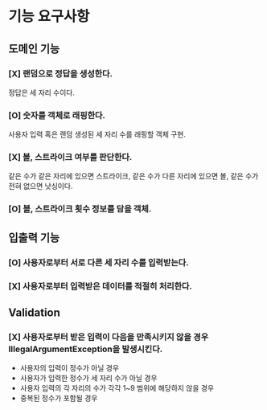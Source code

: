# 기능 요구사항
## 도메인 기능
### [X] 랜덤으로 정답을 생성한다.
정답은 세 자리 수이다.
### [O] 숫자를 객체로 래핑한다.
사용자 입력 혹은 랜덤 생성된 세 자리 수를 래핑할 객체 구현.
### [X] 볼, 스트라이크 여부를 판단한다.
같은 수가 같은 자리에 있으면 스트라이크, 같은 수가 다른 자리에 있으면 볼, 같은 수가 전혀 없으면 낫싱이다.
### [O] 볼, 스트라이크 횟수 정보를 담을 객체.
## 입출력 기능
### [O] 사용자로부터 서로 다른 세 자리 수를 입력받는다.
### [X] 사용자로부터 입력받은 데이터를 적절히 처리한다.
## Validation
### [X] 사용자로부터 받은 입력이 다음을 만족시키지 않을 경우 IllegalArgumentException을 발생시킨다.
- 사용자의 입력이 정수가 아닐 경우
- 사용자가 입력한 정수가 세 자리 수가 아닐 경우
- 사용자 입력의 각 자리의 수가 각각 1~9 범위에 해당하지 않을 경우
- 중복된 정수가 포함될 경우